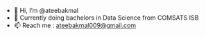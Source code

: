 - 👋 Hi, I’m @ateebakmal
- 👀 Currently doing bachelors in Data Science from COMSATS ISB
- 📫 Reach me : ateebakmal009@gmail.com

<!---
ateebakmal/ateebakmal is a ✨ special ✨ repository because its `README.md` (this file) appears on your GitHub profile.
You can click the Preview link to take a look at your changes.
--->
